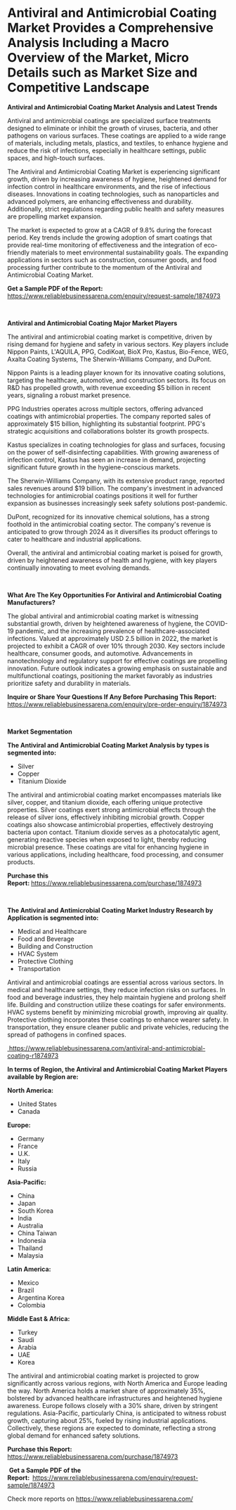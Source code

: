<p><h1>Antiviral and Antimicrobial Coating Market Provides a Comprehensive Analysis Including a Macro Overview of the Market, Micro Details such as Market Size and Competitive Landscape</h1></p><p><strong>Antiviral and Antimicrobial Coating Market Analysis and Latest Trends</strong></p>
<p><p>Antiviral and antimicrobial coatings are specialized surface treatments designed to eliminate or inhibit the growth of viruses, bacteria, and other pathogens on various surfaces. These coatings are applied to a wide range of materials, including metals, plastics, and textiles, to enhance hygiene and reduce the risk of infections, especially in healthcare settings, public spaces, and high-touch surfaces.</p><p>The Antiviral and Antimicrobial Coating Market is experiencing significant growth, driven by increasing awareness of hygiene, heightened demand for infection control in healthcare environments, and the rise of infectious diseases. Innovations in coating technologies, such as nanoparticles and advanced polymers, are enhancing effectiveness and durability. Additionally, strict regulations regarding public health and safety measures are propelling market expansion.</p><p>The market is expected to grow at a CAGR of 9.8% during the forecast period. Key trends include the growing adoption of smart coatings that provide real-time monitoring of effectiveness and the integration of eco-friendly materials to meet environmental sustainability goals. The expanding applications in sectors such as construction, consumer goods, and food processing further contribute to the momentum of the Antiviral and Antimicrobial Coating Market.</p></p>
<p><strong>Get a Sample PDF of the Report:&nbsp;</strong> <a href="https://www.reliablebusinessarena.com/enquiry/request-sample/1874973?utm_campaign=2177&utm_medium=2&utm_source=Github&utm_content=ia&utm_term=03042025&utm_id=antiviral-and-antimicrobial-coating">https://www.reliablebusinessarena.com/enquiry/request-sample/1874973</a></p>
<p>&nbsp;</p>
<p><strong>Antiviral and Antimicrobial Coating Major Market Players</strong></p>
<p><p>The antiviral and antimicrobial coating market is competitive, driven by rising demand for hygiene and safety in various sectors. Key players include Nippon Paints, L'AQUILA, PPG, CodiKoat, BioX Pro, Kastus, Bio-Fence, WEG, Axalta Coating Systems, The Sherwin-Williams Company, and DuPont.</p><p>Nippon Paints is a leading player known for its innovative coating solutions, targeting the healthcare, automotive, and construction sectors. Its focus on R&D has propelled growth, with revenue exceeding $5 billion in recent years, signaling a robust market presence.</p><p>PPG Industries operates across multiple sectors, offering advanced coatings with antimicrobial properties. The company reported sales of approximately $15 billion, highlighting its substantial footprint. PPG's strategic acquisitions and collaborations bolster its growth prospects.</p><p>Kastus specializes in coating technologies for glass and surfaces, focusing on the power of self-disinfecting capabilities. With growing awareness of infection control, Kastus has seen an increase in demand, projecting significant future growth in the hygiene-conscious markets.</p><p>The Sherwin-Williams Company, with its extensive product range, reported sales revenues around $19 billion. The company's investment in advanced technologies for antimicrobial coatings positions it well for further expansion as businesses increasingly seek safety solutions post-pandemic.</p><p>DuPont, recognized for its innovative chemical solutions, has a strong foothold in the antimicrobial coating sector. The company's revenue is anticipated to grow through 2024 as it diversifies its product offerings to cater to healthcare and industrial applications.</p><p>Overall, the antiviral and antimicrobial coating market is poised for growth, driven by heightened awareness of health and hygiene, with key players continually innovating to meet evolving demands.</p></p>
<p>&nbsp;</p>
<p><strong>What Are The Key Opportunities For Antiviral and Antimicrobial Coating Manufacturers?</strong></p>
<p><p>The global antiviral and antimicrobial coating market is witnessing substantial growth, driven by heightened awareness of hygiene, the COVID-19 pandemic, and the increasing prevalence of healthcare-associated infections. Valued at approximately USD 2.5 billion in 2022, the market is projected to exhibit a CAGR of over 10% through 2030. Key sectors include healthcare, consumer goods, and automotive. Advancements in nanotechnology and regulatory support for effective coatings are propelling innovation. Future outlook indicates a growing emphasis on sustainable and multifunctional coatings, positioning the market favorably as industries prioritize safety and durability in materials.</p></p>
<p><strong>Inquire or Share Your Questions If Any Before Purchasing This Report:</strong> <a href="https://www.reliablebusinessarena.com/enquiry/pre-order-enquiry/1874973?utm_campaign=2177&utm_medium=2&utm_source=Github&utm_content=ia&utm_term=03042025&utm_id=antiviral-and-antimicrobial-coating">https://www.reliablebusinessarena.com/enquiry/pre-order-enquiry/1874973</a></p>
<p>&nbsp;</p>
<p><strong>Market Segmentation</strong></p>
<p><strong>The Antiviral and Antimicrobial Coating Market Analysis by types is segmented into:</strong></p>
<p><ul><li>Silver</li><li>Copper</li><li>Titanium Dioxide</li></ul></p>
<p><p>The antiviral and antimicrobial coating market encompasses materials like silver, copper, and titanium dioxide, each offering unique protective properties. Silver coatings exert strong antimicrobial effects through the release of silver ions, effectively inhibiting microbial growth. Copper coatings also showcase antimicrobial properties, effectively destroying bacteria upon contact. Titanium dioxide serves as a photocatalytic agent, generating reactive species when exposed to light, thereby reducing microbial presence. These coatings are vital for enhancing hygiene in various applications, including healthcare, food processing, and consumer products.</p></p>
<p><strong>Purchase this Report:&nbsp;</strong><a href="https://www.reliablebusinessarena.com/purchase/1874973?utm_campaign=2177&utm_medium=2&utm_source=Github&utm_content=ia&utm_term=03042025&utm_id=antiviral-and-antimicrobial-coating">https://www.reliablebusinessarena.com/purchase/1874973</a></p>
<p>&nbsp;</p>
<p><strong>The Antiviral and Antimicrobial Coating Market Industry Research by Application is segmented into:</strong></p>
<p><ul><li>Medical and Healthcare</li><li>Food and Beverage</li><li>Building and Construction</li><li>HVAC System</li><li>Protective Clothing</li><li>Transportation</li></ul></p>
<p><p>Antiviral and antimicrobial coatings are essential across various sectors. In medical and healthcare settings, they reduce infection risks on surfaces. In food and beverage industries, they help maintain hygiene and prolong shelf life. Building and construction utilize these coatings for safer environments. HVAC systems benefit by minimizing microbial growth, improving air quality. Protective clothing incorporates these coatings to enhance wearer safety. In transportation, they ensure cleaner public and private vehicles, reducing the spread of pathogens in confined spaces.</p></p>
<p><a href="https://www.reliablebusinessarena.com/antiviral-and-antimicrobial-coating-r1874973?utm_campaign=2177&utm_medium=2&utm_source=Github&utm_content=ia&utm_term=03042025&utm_id=antiviral-and-antimicrobial-coating">&nbsp;https://www.reliablebusinessarena.com/antiviral-and-antimicrobial-coating-r1874973</a></p>
<p><strong>In terms of Region, the Antiviral and Antimicrobial Coating Market Players available by Region are:</strong></p>
<p>
    <p> <strong> North America: </strong>
        <ul>
            <li>United States</li>
            <li>Canada</li>
        </ul>
        </p> 
    <p> <strong> Europe: </strong>
        <ul>
            <li>Germany</li>
            <li>France</li>
            <li>U.K.</li>
            <li>Italy</li>
            <li>Russia</li>
        </ul>
        </p> 
    <p> <strong> Asia-Pacific: </strong>
        <ul>
            <li>China</li>
            <li>Japan</li>
            <li>South Korea</li>
            <li>India</li>
            <li>Australia</li>
            <li>China Taiwan</li>
            <li>Indonesia</li>
            <li>Thailand</li>
            <li>Malaysia</li>
        </ul>
        </p> 
    <p> <strong> Latin America: </strong>
        <ul>
            <li>Mexico</li>
            <li>Brazil</li>
            <li>Argentina Korea</li>
            <li>Colombia</li>
        </ul>
        </p> 
    <p> <strong> Middle East & Africa: </strong>
        <ul>
            <li>Turkey</li>
            <li>Saudi</li>
            <li>Arabia</li>
            <li>UAE</li>
            <li>Korea</li>
        </ul>
    </p>
    </p>
<p><p>The antiviral and antimicrobial coating market is projected to grow significantly across various regions, with North America and Europe leading the way. North America holds a market share of approximately 35%, bolstered by advanced healthcare infrastructures and heightened hygiene awareness. Europe follows closely with a 30% share, driven by stringent regulations. Asia-Pacific, particularly China, is anticipated to witness robust growth, capturing about 25%, fueled by rising industrial applications. Collectively, these regions are expected to dominate, reflecting a strong global demand for enhanced safety solutions.</p></p>
<p><strong>Purchase this Report: </strong><a href="https://www.reliablebusinessarena.com/purchase/1874973?utm_campaign=2177&utm_medium=2&utm_source=Github&utm_content=ia&utm_term=03042025&utm_id=antiviral-and-antimicrobial-coating">https://www.reliablebusinessarena.com/purchase/1874973</a></p>
<p>&nbsp;<strong>Get a Sample PDF of the Report:&nbsp;&nbsp;</strong><a href="https://www.reliablebusinessarena.com/enquiry/request-sample/1874973?utm_campaign=2177&utm_medium=2&utm_source=Github&utm_content=ia&utm_term=03042025&utm_id=antiviral-and-antimicrobial-coating">https://www.reliablebusinessarena.com/enquiry/request-sample/1874973</a></p>
<p><strong></strong></p>
<p>Check more reports on <a href="https://www.reliablebusinessarena.com/?utm_campaign=2177&utm_medium=2&utm_source=Github&utm_content=ia&utm_term=03042025&utm_id=antiviral-and-antimicrobial-coating">https://www.reliablebusinessarena.com/</a></p>